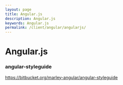 ```yaml
---
layout: page
title: Angular.js
description: Angular.js
keywords: Angular.js
permalink: /client/angular/angularjs/
---
```


# Angular.js

### angular-styleguide

https://bitbucket.org/marley-angular/angular-styleguide
